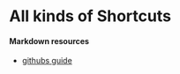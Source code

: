 # All kinds of Shortcuts 

#### Markdown resources
- [githubs guide](https://guides.github.com/features/mastering-markdown/)